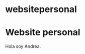 # websitepersonal
<!DOCTYPE html>
<html>
<head>
<title>Website personal</title>
</head>
<body>

<h1>Website personal</h1>
<p>Hola soy Andrea.</p>

</body>
</html>
